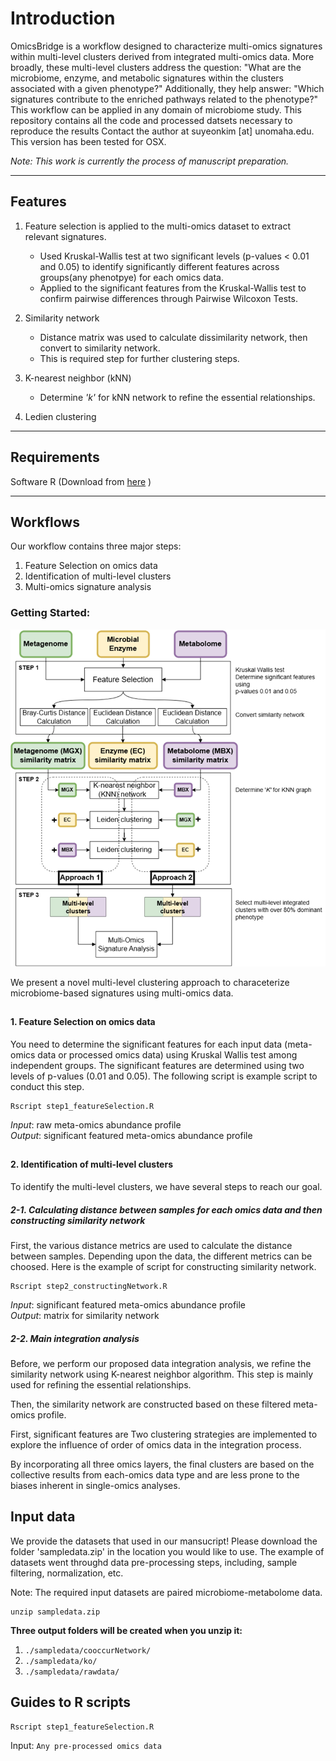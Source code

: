# Introduction

OmicsBridge is a workflow designed to characterize multi-omics signatures within multi-level clusters derived from integrated multi-omics data. More broadly, these multi-level clusters address the question: "What are the microbiome, enzyme, and metabolic signatures within the clusters associated with a given phenotype?" Additionally, they help answer: "Which signatures contribute to the enriched pathways related to the phenotype?"
This workflow can be applied in any domain of microbiome study. 
This repository contains all the code and processed datsets necessary to reproduce the results
Contact the author at suyeonkim [at] unomaha.edu. This version has been tested for OSX. 

*Note: This work is currently the process of manuscript preparation.*

----------------------------------------------------------------------
## Features 
1. Feature selection is applied to the multi-omics dataset to extract relevant signatures.
   - Used Kruskal-Wallis test at two significant levels (p-values < 0.01 and 0.05) to identify significantly different features across groups(any phenotpye) for each omics data.
   - Applied to the significant features from the Kruskal-Wallis test to confirm pairwise differences through Pairwise Wilcoxon Tests.
  
2. Similarity network
   - Distance matrix was used to calculate dissimilarity network, then convert to similarity network.
   - This is required step for further clustering steps.
  
3. K-nearest neighbor (kNN)
   - Determine _'k'_ for kNN network to refine the essential relationships.

4. Ledien clustering
  
----------------------------------------------------------------------
## Requirements
Software R (Download from [here](https://www.r-project.org/) )

----------------------------------------------------------------------
## Workflows
Our workflow contains three major steps:

1. Feature Selection on omics data
2. Identification of multi-level clusters
3. Multi-omics signature analysis

### Getting Started:
![Overview](https://github.com/skimicrobe/OmicsBridge/blob/main/OverviewWorkflow.png)

We present a novel multi-level clustering approach to characeterize microbiome-based signatures using multi-omics data. 

##
#### 1. Feature Selection on omics data 
You need to determine the significant features for each input data (meta-omics data or processed omics data) using Kruskal Wallis test among independent groups. 
The significant features are determined using two levels of p-values (0.01 and 0.05). The following script is example script to conduct this step. 

```
Rscript step1_featureSelection.R
```
_Input_: raw meta-omics abundance profile \
_Output_: significant featured meta-omics abundance profile 

##
#### 2. Identification of multi-level clusters 
To identify the multi-level clusters, we have several steps to reach our goal. 
##### 2-1. Calculating distance between samples for each omics data and then constructing similarity network 
First, the various distance metrics are used to calculate the distance between samples. Depending upon the data, the different metrics can be choosed. Here is the example of script for constructing similarity network. 

```
Rscript step2_constructingNetwork.R
```
_Input_: significant featured meta-omics abundance profile \
_Output_: matrix for similarity network 

##### 2-2. Main integration analysis

Before, we perform our proposed data integration analysis, we refine the similarity network using K-nearest neighbor algorithm. This step is mainly used for refining the essential relationships.




Then, the similarity network are constructed based on these filtered meta-omics profile. 


First, significant features are Two clustering strategies are implemented to explore the influence of order of omics data in the integration process.


By incorporating all three omics layers, the final clusters are based on the collective results from each-omics data type and are less prone to the biases inherent in single-omics analyses. 

## Input data  
We provide the datasets that used in our mansucript! Please download the folder 'sampledata.zip' in the location you would like to use. 
The example of datasets went throughd data pre-processing steps, including, sample filtering, normalization, etc.

Note: The required input datasets are paired microbiome-metabolome data.
```
unzip sampledata.zip 
```
**Three output folders will be created when you unzip it:**
 1. `./sampledata/cooccurNetwork/`
 2. `./sampledata/ko/`
 3. `./sampledata/rawdata/`


## Guides to R scripts 
```
Rscript step1_featureSelection.R
```
Input: ```Any pre-processed omics data```

